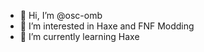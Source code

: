 - 👋 Hi, I’m @osc-omb
- 👀 I’m interested in Haxe and FNF Modding
- 🌱 I’m currently learning Haxe

<!---
osc-omb/osc-omb is a ✨ special ✨ repository because its `README.md` (this file) appears on your GitHub profile.
You can click the Preview link to take a look at your changes.
--->
